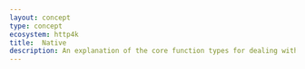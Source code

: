 ```yaml
---
layout: concept
type: concept
ecosystem: http4k
title:  Native
description: An explanation of the core function types for dealing with Native applications
---
```

